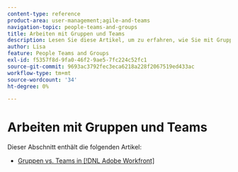 ```yaml
---
content-type: reference
product-area: user-management;agile-and-teams
navigation-topic: people-teams-and-groups
title: Arbeiten mit Gruppen und Teams
description: Lesen Sie diese Artikel, um zu erfahren, wie Sie mit Gruppen und Teams in Workfront arbeiten.
author: Lisa
feature: People Teams and Groups
exl-id: f5357f8d-9fa0-46f2-9ae5-7fc224c52fc1
source-git-commit: 9693ac3792fec3eca6218a228f2067519ed433ac
workflow-type: tm+mt
source-wordcount: '34'
ht-degree: 0%

---
```


# Arbeiten mit Gruppen und Teams

Dieser Abschnitt enthält die folgenden Artikel:

* [Gruppen vs. Teams in [!DNL Adobe Workfront]](../../people-teams-and-groups/work-with-groups-and-teams/understanding-differences-and-similarities-between-groups-and-teams.md)
